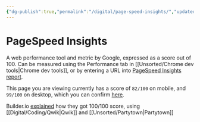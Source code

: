 ```yaml
---
{"dg-publish":true,"permalink":"/digital/page-speed-insights/","updated":"2025-08-21T01:39:36.119-07:00"}
---
```


# PageSpeed Insights

A web performance tool and metric by Google, expressed as a score out of 100. Can be measured using the Performance tab in [[Unsorted/Chrome dev tools\|Chrome dev tools]], or by entering a URL into [PageSpeed Insights report](https://pagespeed.web.dev/report).

This page you are viewing currently has a score of `82/100` on mobile, and `99/100` on desktop, which you can confirm [here](https://pagespeed.web.dev/analysis/https-hung-su-digital-page-speed-insights/jwglb1rp1e?form_factor=mobile).

Builder.io [explained](https://www.builder.io/blog/how-we-cut-99-percent-js-with-qwik-and-partytown) how they got 100/100 score, using [[Digital/Coding/Qwik\|Qwik]] and [[Unsorted/Partytown\|Partytown]]
